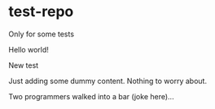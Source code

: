# test-repo
Only for some tests

Hello world!

New test

Just adding some dummy content. Nothing to worry about.

Two programmers walked into a bar (joke here)...
